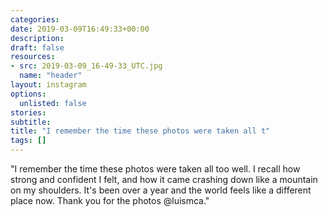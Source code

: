 ```yaml
---
categories:
date: 2019-03-09T16:49:33+00:00
description:
draft: false
resources:
- src: 2019-03-09_16-49-33_UTC.jpg
  name: "header"
layout: instagram
options:
  unlisted: false
stories:
subtitle:
title: "I remember the time these photos were taken all t"
tags: []
---
```


"I remember the time these photos were taken all too well. I recall how strong and confident I felt, and how it came crashing down like a mountain on my shoulders. It's been over a year and the world feels like a different place now. Thank you for the photos @luismca."
